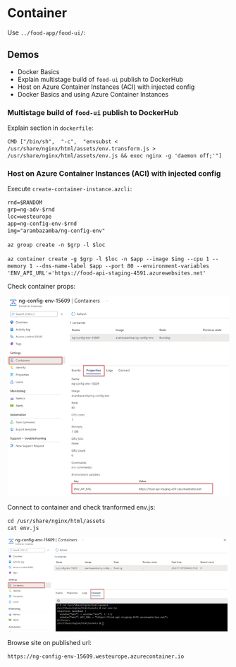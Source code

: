 # Container

Use `../food-app/food-ui/`:

## Demos

- Docker Basics
- Explain multistage build of `food-ui` publish to DockerHub
- Host on Azure Container Instances (ACI) with injected config
- Docker Basics and using Azure Container Instances

### Multistage build of `food-ui` publish to DockerHub

Explain section in `dockerfile`:

```
CMD ["/bin/sh",  "-c",  "envsubst < /usr/share/nginx/html/assets/env.transform.js > /usr/share/nginx/html/assets/env.js && exec nginx -g 'daemon off;'"]
```

### Host on Azure Container Instances (ACI) with injected config

Execute `create-container-instance.azcli`:

```
rnd=$RANDOM
grp=ng-adv-$rnd
loc=westeurope
app=ng-config-env-$rnd
img="arambazamba/ng-config-env"

az group create -n $grp -l $loc

az container create -g $grp -l $loc -n $app --image $img --cpu 1 --memory 1 --dns-name-label $app --port 80 --environment-variables 'ENV_API_URL'='https://food-api-staging-4591.azurewebsites.net'
```

Check container props:

![env.png](_images/env.png)

Connect to container and check tranformed env.js:

```
cd /usr/share/nginx/html/assets
cat env.js
```

![transformed.png](_images/transformed.png)

Browse site on published url:

```
https://ng-config-env-15609.westeurope.azurecontainer.io
```